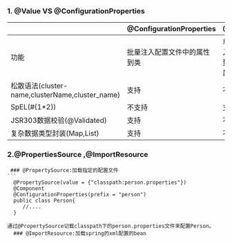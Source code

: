 ### 1. @Value VS @ConfigurationProperties



|                                                 | @ConfigurationProperties     | @Value                 |
| ----------------------------------------------- | ---------------------------- | ---------------------- |
| 功能                                            | 批量注入配置文件中的属性到类 | 单个注入属性到类的属性 |
| 松散语法(cluster-name,clusterName,cluster_name) | 支持                         | 不支持                 |
| SpEL(#{1*2})                                    | 不支持                       | 支持                   |
| JSR303数据校验(@Validated)                      | 支持                         | 不支持                 |
| 复杂数据类型封装(Map,List)                      | 支持                         | 不支持                 |

### 2.@PropertiesSource ,@ImportResource 
     ### @PropertySource:加载指定的配置文件
    ```
      @PropertySource(value = {"classpath:person.properties"})
      @Component
      @ConfigurationProperties(prefix = "person")
      public class Person{
         //....
      }
   ``` 
 通过@PropertySource记载classpath下的person.properties文件来配置Person。 
     ### @ImportResource:加载spring的xml配置的bean
     
 
